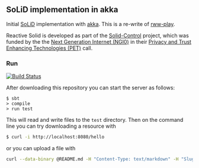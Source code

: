 ## SoLiD implementation in akka

Initial [SoLiD](https://github.com/solid/solid-spec) implementation with [akka](http://akka.io/).
This is a re-write of [rww-play](https://github.com/read-write-web/rww-play).

Reactive Solid is developed as part of the [Solid-Control](https://nlnet.nl/project/SolidControl/) project, which was funded by the the [Next Generation Internet (NGI0)](https://nlnet.nl/NGI0/) in their [Privacy and Trust Enhancing Technologies (PET)](https://nlnet.nl/PET/) call.

### Run

[![Build Status](https://www.travis-ci.com/co-operating-systems/Reactive-SoLiD.svg?branch=master)](https://www.travis-ci.com/co-operating-systems/Reactive-SoLiD)

After downloading this repository you can start the server as follows:

```
$ sbt
> compile
> run test 
```

This will read and write files to the `test` directory.
Then on the command line you can try downloading a resource with

```bash
$ curl -i http://localhost:8080/hello
```

or you can upload a file with 

```bash
curl --data-binary @README.md -H "Content-Type: text/markdown" -H "Slug: README.md" -X POST http://localhost:8080/
```

